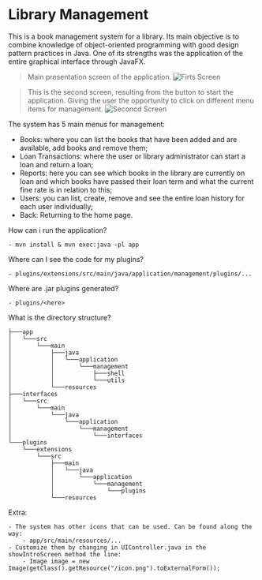 # Library Management
This is a book management system for a library. Its main objective is to combine knowledge of object-oriented programming with good design pattern practices in Java. One of its strengths was the application of the entire graphical interface through JavaFX.

> Main presentation screen of the application.
![Firts Screen](https://github.com/user-attachments/assets/1e3ebdcf-beed-4dad-ab57-f96500d239fd)

> This is the second screen, resulting from the button to start the application. Giving the user the opportunity to click on different menu items for management.
![Seconcd Screen](https://github.com/user-attachments/assets/10f3df71-ce58-4111-bca8-9ab3551a6c68)

The system has 5 main menus for management: 
- Books: where you can list the books that have been added and are available, add books and remove them; 
- Loan Transactions: where the user or library administrator can start a loan and return a loan; 
- Reports: here you can see which books in the library are currently on loan and which books have passed their loan term and what the current fine rate is in relation to this; 
- Users: you can list, create, remove and see the entire loan history for each user individually; 
- Back: Returning to the home page.


How can i run the application?

    - mvn install & mvn exec:java -pl app

Where can I see the code for my plugins?

    - plugins/extensions/src/main/java/application/management/plugins/...

Where are .jar plugins generated?

    - plugins/<here>

What is the directory structure?
    
    ├───app
    │   └───src
    │       └───main
    │           ├───java
    │           │   └───application
    │           │       └───management
    │           │           ├───shell
    │           │           └───utils
    │           └───resources
    ├───interfaces
    │   └───src
    │       └───main
    │           └───java
    │               └───application
    │                   └───management
    │                       └───interfaces
    └───plugins
        └───extensions
            └───src
                ├───main
                │   └───java
                │       └───application
                │           └───management
                │               └───plugins
                └───resources

Extra:

    - The system has other icons that can be used. Can be found along the way:
        - app/src/main/resources/...
    - Customize them by changing in UIController.java in the showIntroScreen method the line:
        - Image image = new Image(getClass().getResource("/icon.png").toExternalForm());
